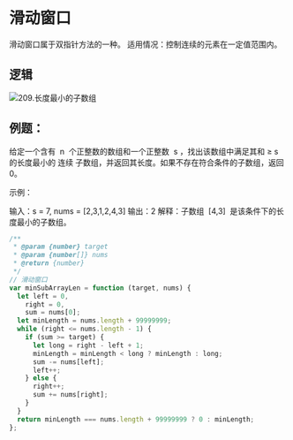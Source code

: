 # 滑动窗口

滑动窗口属于双指针方法的一种。
适用情况：控制连续的元素在一定值范围内。

## 逻辑

![209.长度最小的子数组](https://code-thinking.cdn.bcebos.com/gifs/209.%E9%95%BF%E5%BA%A6%E6%9C%80%E5%B0%8F%E7%9A%84%E5%AD%90%E6%95%B0%E7%BB%84.gif)

## 例题：

给定一个含有  n  个正整数的数组和一个正整数  s ，找出该数组中满足其和 ≥ s 的长度最小的 连续 子数组，并返回其长度。如果不存在符合条件的子数组，返回 0。

示例：

输入：s = 7, nums = [2,3,1,2,4,3]
输出：2
解释：子数组  [4,3]  是该条件下的长度最小的子数组。

```js
/**
 * @param {number} target
 * @param {number[]} nums
 * @return {number}
 */
// 滑动窗口
var minSubArrayLen = function (target, nums) {
  let left = 0,
    right = 0,
    sum = nums[0];
  let minLength = nums.length + 99999999;
  while (right <= nums.length - 1) {
    if (sum >= target) {
      let long = right - left + 1;
      minLength = minLength < long ? minLength : long;
      sum -= nums[left];
      left++;
    } else {
      right++;
      sum += nums[right];
    }
  }
  return minLength === nums.length + 99999999 ? 0 : minLength;
};
```
